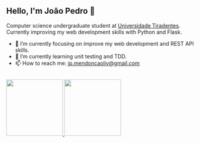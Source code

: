 ## Hello, I'm João Pedro 👋

Computer science undergraduate student at <a href="https://www.unit.br">Universidade Tiradentes</a>. Currently improving my web development skills with Python and Flask. 

- 🔭 I’m currently focusing on improve my web development and REST API skills.
- 🌱 I’m currently learning unit testing and TDD.
- 📫 How to reach me: jp.mendoncaoliv@gmail.com
##

<div float="left">
  <a href="https://github.com/JP-Mendonca">
  <img height="150em" src="https://github-readme-stats.vercel.app/api?username=JP-Mendonca&show_icons=true&theme=tokyonight&include_all_commits=true&count_private=true"/>
  <img height="150em" src="https://github-readme-stats.vercel.app/api/top-langs/?username=JP-Mendonca&layout=compact&langs_count=7&theme=tokyonight"/>
</div>

##
  
